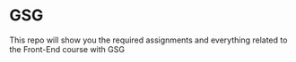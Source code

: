 # GSG
This repo will show you the required assignments and everything related to the Front-End course with GSG
